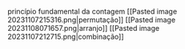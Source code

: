 princípio fundamental da contagem
	[[Pasted image 20231107215316.png|permutação]]
	[[Pasted image 20231108071657.png|arranjo]]
[[Pasted image 20231107212715.png|combinação]]

